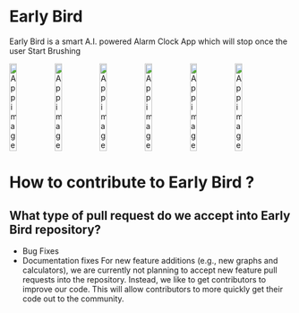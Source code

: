 # Early Bird
Early Bird is a smart A.I. powered Alarm Clock App which will stop once the user Start Brushing


<div style="display:flex;">
<img alt="App image" src="https://raw.githubusercontent.com/kunal-mahatha/early-bird-app/main/EarlyBird-snaps/1.png" width="16%">
<img alt="App image" src="https://raw.githubusercontent.com/kunal-mahatha/early-bird-app/main/EarlyBird-snaps/2.png" width="16%">
<img alt="App image" src="https://raw.githubusercontent.com/kunal-mahatha/early-bird-app/main/EarlyBird-snaps/3.png" width="16%">
<img alt="App image" src="https://raw.githubusercontent.com/kunal-mahatha/early-bird-app/main/EarlyBird-snaps/4.png" width="16%">
<img alt="App image" src="https://raw.githubusercontent.com/kunal-mahatha/early-bird-app/main/EarlyBird-snaps/5.png" width="16%">
<img alt="App image" src="https://raw.githubusercontent.com/kunal-mahatha/early-bird-app/main/EarlyBird-snaps/6.png" width="16%">
</div>


# How to contribute to Early Bird ?
## What type of pull request do we accept into Early Bird repository?
* Bug Fixes
* Documentation fixes
For new feature additions (e.g., new graphs and calculators), we are currently not planning to accept new feature pull requests into the repository. Instead, we like to get contributors to improve our code. This will allow contributors to more quickly get their code out to the community.
